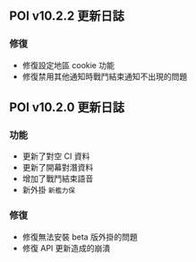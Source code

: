 ## POI v10.2.2 更新日誌
### 修復
- 修復設定地區 cookie 功能
- 修復禁用其他通知時戰鬥結束通知不出現的問題

## POI v10.2.0 更新日誌
### 功能
- 更新了對空 CI 資料
- 更新了開幕對潛資料
- 增加了戰鬥結束語音
- 新外掛 `新艦力保`

### 修復
- 修復無法安裝 beta 版外掛的問題
- 修復 API 更新造成的崩潰
